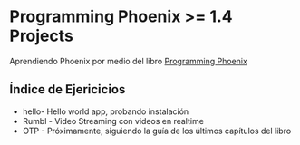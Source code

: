 # Programming Phoenix >= 1.4  Projects

Aprendiendo Phoenix por medio del libro [Programming Phoenix](https://pragprog.com/book/phoenix14/programming-phoenix-1-4)

## Índice de Ejericicios

- hello- Hello world app, probando instalación
- Rumbl - Video Streaming con videos en realtime
- OTP - Próximamente, siguiendo la guía de los últimos capítulos del libro
